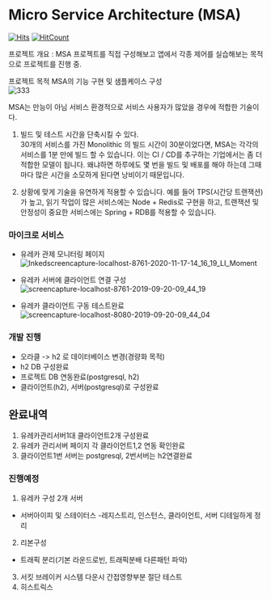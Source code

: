 # Micro Service Architecture (MSA)
[![Hits](https://hits.seeyoufarm.com/api/count/incr/badge.svg?url=https%3A%2F%2Fgithub.com%2Fldk-hub%2FSpringCloudConfigTEST&count_bg=%235A8738&title_bg=%236D1313&icon=&icon_color=%23FF0000&title=hits&edge_flat=false)](https://hits.seeyoufarm.com)
[![HitCount](https://img.shields.io/badge/lisence-MIT-green.svg)](https://github.com/ldk-hub/MSA_project/blob/master/LICENSE)

프로젝트 개요 : MSA 프로젝트를 직접 구성해보고 앱에서 각종 제어를 실습해보는 목적으로 프로젝트를 진행 중. 

프로젝트 목적 MSA의 기능 구현 및 샘플케이스 구성  
![333](https://user-images.githubusercontent.com/12209348/90950280-02654600-e48b-11ea-8992-347d8e50611b.jpg)

MSA는 만능이 아님 서비스 환경적으로  서비스 사용자가 많았을 경우에 적합한 기술이다.  

1. 빌드 및 테스트 시간을 단축시킬 수 있다.  
30개의 서비스를 가진 Monolithic 의 빌드 시간이 30분이었다면, MSA는 각각의 서비스를 1분 만에 빌드 할 수 있습니다. 이는 CI / CD를 추구하는 기업에서는 좀 더 적합한 모델이 됩니다. 왜냐하면 하루에도 몇 번을 빌드 및 배포를 해야 하는데 그때마다 많은 시간을 소모하게 된다면 낭비이기 때문입니다.  

2. 상황에 맞게 기술을 유연하게 적용할 수 있습니다. 예를 들어 TPS(시간당 트랜잭션)가 높고, 읽기 작업이 많은 서비스에는 Node + Redis로 구현을 하고, 트랜잭션 및 안정성이 중요한 서비스에는 Spring + RDB를 적용할 수 있습니다.  



### 마이크로 서비스  
  - 유레카 관제 모니터링 페이지
![Inkedscreencapture-localhost-8761-2020-11-17-14_16_19_LI_Moment](https://user-images.githubusercontent.com/12209348/99351507-0ebf3a80-28e4-11eb-9392-56d7463a9290.jpg)

 - 유레카 서버에 클라이언트 연결 구성
![screencapture-localhost-8761-2019-09-20-09_44_19](https://user-images.githubusercontent.com/12209348/65290702-41a85a00-db8b-11e9-9288-96ff23bc9421.png)  

 - 유레카 클라이언트 구동 테스트완료
 ![screencapture-localhost-8080-2019-09-20-09_44_04](https://user-images.githubusercontent.com/12209348/65290701-41a85a00-db8b-11e9-8f08-87958cee740e.png)  

### 개발 진행  
 - 오라클  -> h2 로 데이터베이스 변경(경량화 목적)  
 - h2 DB 구성완료  
 - 프로젝트 DB 연동완료(postgresql, h2)  
 - 클라이언트(h2), 서버(postgresql)로 구성완료  
  
## 완료내역   
  1. 유레카관리서버1대 클라이언트2개 구성완료  
  2. 유레카 관리서버 페이지 각 클라이언트1,2 연동 확인완료  
  3. 클라이언트1번 서버는 postgresql, 2번서버는 h2연결완료  
  
  
### 진행예정
1. 유레카 구성 2개 서버
  - 서버아이피 및 스테이터스 
  -레지스트리, 인스턴스, 클라이언트, 서버  디테일하게 정리
2. 리본구성
  - 트래픽 분리(기본 라운드로빈, 트래픽분배 다른패턴 파악)
3. 서킷 브레이커
   시스템 다운시 간접영향부분 절단 테스트
4. 히스트릭스
